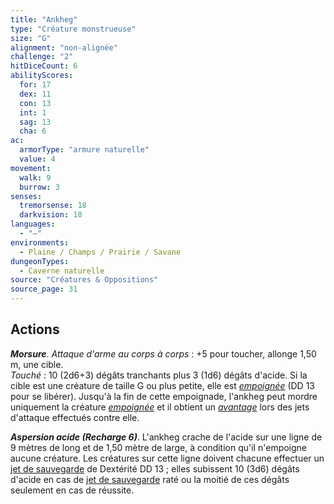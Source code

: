 ```yaml
---
title: "Ankheg"
type: "Créature monstrueuse"
size: "G"
alignment: "non-alignée"
challenge: "2"
hitDiceCount: 6
abilityScores:
  for: 17
  dex: 11
  con: 13
  int: 1
  sag: 13
  cha: 6
ac: 
  armorType: "armure naturelle"
  value: 4
movement: 
  walk: 9
  burrow: 3
senses: 
  tremorsense: 18
  darkvision: 18
languages: 
  - "—"
environments:
  - Plaine / Champs / Prairie / Savane
dungeonTypes:
  - Caverne naturelle
source: "Créatures & Oppositions"
source_page: 31
---
```

## Actions
_**Morsure**_. _Attaque d'arme au corps à corps_ : +5 pour toucher, allonge 1,50 m, une cible.  
_Touché_ : 10 (2d6+3) dégâts tranchants plus 3 (1d6) dégâts d'acide. Si la cible est une créature de taille G ou plus petite, elle est [_empoignée_](/gerer-la-sante-du-personnage/#empoigne) (DD 13 pour se libérer). Jusqu'à la fin de cette empoignade, l'ankheg peut mordre uniquement la créature [_empoignée_](/gerer-la-sante-du-personnage/#empoigne) et il obtient un [_avantage_](/utiliser-les-caracteristiques/#avantage-et-desavantage) lors des jets d'attaque effectués contre elle.

_**Aspersion acide (Recharge 6)**_. L'ankheg crache de l'acide sur une ligne de 9 mètres de long et de 1,50 mètre de large, à condition qu'il n'empoigne aucune créature. Les créatures sur cette ligne doivent chacune effectuer un [jet de sauvegarde](/utiliser-les-caracteristiques#jets-de-sauvegarde) de Dextérité DD 13 ; elles subissent 10 (3d6) dégâts d'acide en cas de [jet de sauvegarde](/utiliser-les-caracteristiques#jets-de-sauvegarde) raté ou la moitié de ces dégâts seulement en cas de réussite.
